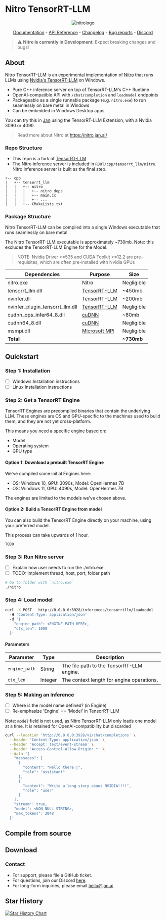 # Nitro TensorRT-LLM

<p align="center">
  <img alt="nitrologo" src="https://raw.githubusercontent.com/janhq/nitro/main/assets/Nitro%20README%20banner.png">
</p>

<p align="center">
  <a href="https://nitro.jan.ai/docs">Documentation</a> - <a href="https://nitro.jan.ai/api-reference">API Reference</a> 
  - <a href="https://github.com/janhq/nitro/releases/">Changelog</a> - <a href="https://github.com/janhq/nitro/issues">Bug reports</a> - <a href="https://discord.gg/AsJ8krTT3N">Discord</a>
</p>

> ⚠️ **Nitro is currently in Development**: Expect breaking changes and bugs!

## About 

Nitro TensorRT-LLM is an experimental implementation of [Nitro](https://nitro.jan.ai) that runs LLMs using [Nvidia's TensorRT-LLM](https://github.com/NVIDIA/TensorRT-LLM) on Windows. 

- Pure C++ inference server on top of TensorRT-LLM's C++ Runtime
- OpenAI-compatible API with `/chat/completion` and `loadmodel` endpoints
- Packageable as a single runnable package (e.g. `nitro.exe`) to run seamlessly on bare metal in Windows
- Can be embedded in Windows Desktop apps

You can try this in [Jan](https://jan.ai) using the TensorRT-LLM Extension, with a Nvidia 3090 or 4090. 

> Read more about Nitro at https://nitro.jan.ai/

### Repo Structure

- This repo is a fork of [TensorRT-LLM](https://github.com/NVIDIA/TensorRT-LLM)
- The Nitro inference server is included in `ROOT/cpp/tensorrt_llm/nitro`. Nitro inference server is built as the final step.

```
+-- cpp
|   +-- tensorrt_llm
|   |   +-- nitro
|   |   |   +-- nitro_deps
|   |   |   +-- main.cc
|   |   |   +-- ...
|   |   +-- CMakeLists.txt
```

### Package Structure

Nitro TensorRT-LLM can be compiled into a single Windows executable that runs seamlessly on bare metal.

The Nitro TensorRT-LLM executable is approximately ~730mb. Note: this excludes the TensorRT-LLM Engine for the Model. 

> NOTE: Nvidia Driver >=535 and CUDA Toolkit >=12.2 are pre-requisites, which are often pre-installed with Nvidia GPUs 

| Dependencies                    | Purpose                                                                                    | Size       |
| ------------------------------- | ------------------------------------------------------------------------------------------ | ---------- |
| nitro.exe                       | Nitro                                                                                      | Negligible |
| tensorrt_llm.dll                | [TensorRT-LLM](https://github.com/NVIDIA/TensorRT-LLM/tree/main/windows#tensorrt-llm-repo) | ~450mb     |
| nvinfer.dll                     | [TensorRT-LLM](https://github.com/NVIDIA/TensorRT-LLM/tree/main/windows#tensorrt-llm-repo) | ~200mb     |
| nvinfer_plugin_tensorrt_llm.dll | [TensorRT-LLM](https://github.com/NVIDIA/TensorRT-LLM/tree/main/windows#tensorrt-llm-repo) | Negligible |
| cudnn_ops_infer64_8.dll         | [cuDNN](https://github.com/NVIDIA/TensorRT-LLM/tree/main/windows#cudnn)                    | ~80mb      |
| cudnn64_8.dll                   | [cuDNN](https://github.com/NVIDIA/TensorRT-LLM/tree/main/windows#cudnn)                    | Negligible |
| msmpi.dll                       | [Microsoft MPI](https://github.com/NVIDIA/TensorRT-LLM/tree/main/windows#microsoft-mpi)    | Negligible |
| **Total**                       |                                                                                            | **~730mb** |

## Quickstart

### Step 1: Installation

- [ ] Windows Installation instructions
- [ ] Linux Installation instructions

### Step 2: Get a TensorRT Engine

TensorRT Engines are precompiled binaries that contain the underlying LLM. These engines are OS and GPU-specific to the machines used to build them, and they are not yet cross-platform.

This means you need a specific engine based on: 
- Model
- Operating system
- GPU type

#### Option 1: Download a prebuilt TensorRT Engine

We've compiled some initial Engines here: 
- OS: Windows 10, GPU: 3090s, Model: OpenHermes 7B
- OS: Windows 11, GPU: 4090s, Model: OpenHermes 7B

The engines are limited to the models we've chosen above.

#### Option 2: Build a TensorRT Engine from model

You can also build the TensorRT Engine directly on your machine, using your preferred model.

This process can take upwards of 1 hour. 

```sh
TODO
```

### Step 3: Run Nitro server

- [ ] Explain how user needs to run the ./nitro.exe
- [ ] TODO: Implement thread, host, port, folder path

```bash title="Run Nitro server"
# Go to folder with `nitro.exe`
./nitro
```

### Step 4: Load model

```bash title="Load model"
curl -X POST   http://0.0.0.0:3928/inferences/tensorrtllm/loadmodel   
  -H 'Content-Type: application/json'
  -d '{
    "engine_path": <ENGINE_PATH_HERE>, 
    "ctx_len": 1000
  }'
```

#### Parameters

| Parameter     | Type    | Description                               |
| ------------- | ------- | ----------------------------------------- |
| `engine_path` | String  | The file path to the TensorRT-LLM engine. |
| `ctx_len`     | Integer | The context length for engine operations. |

### Step 5: Making an Inference

- [ ] Where is the model name defined? (in Engine)
- [ ] Re-emphasize 'Engine' == 'Model' in TensorRT-LLM

Note: `model` field is not used, as Nitro TensorRT-LLM only loads one model at a time. It is retained for OpenAI-compatibility but discarded

```bash title="Nitro TensorRT-LLM Inference"
curl --location 'http://0.0.0.0:3928/v1/chat/completions' \
  --header 'Content-Type: application/json' \
  --header 'Accept: text/event-stream' \
  --header 'Access-Control-Allow-Origin: *' \
  --data '{
    "messages": [
      {
        "content": "Hello there 👋",
        "role": "assistant"
      },
      {
        "content": "Write a long story about NVIDIA!!!!",
        "role": "user"
      }
    ],
    "stream": true,
    "model": <NON-NULL STRING>, 
    "max_tokens": 2048
  }'
```

## Compile from source

## Download

### Contact

- For support, please file a GitHub ticket.
- For questions, join our Discord [here](https://discord.gg/FTk2MvZwJH).
- For long-form inquiries, please email hello@jan.ai.

## Star History

[![Star History Chart](https://api.star-history.com/svg?repos=janhq/tensorrt-llm-nitro&type=Date)](https://star-history.com/#janhq/tensorrt-llm-nitro&Date)
